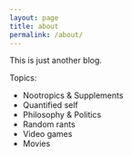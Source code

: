 ```yaml
---
layout: page
title: about
permalink: /about/
---
```


This is just another blog.

Topics:

* Nootropics & Supplements
* Quantified self
* Philosophy & Politics
* Random rants
* Video games
* Movies